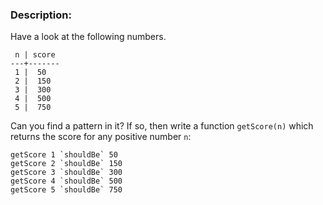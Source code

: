 ### Description:

Have a look at the following numbers.
```
 n | score
---+-------
 1 |  50
 2 |  150
 3 |  300
 4 |  500
 5 |  750
```
Can you find a pattern in it? If so, then write a function ```getScore(n)``` which returns the score for any positive number ```n```:
```
getScore 1 `shouldBe` 50
getScore 2 `shouldBe` 150
getScore 3 `shouldBe` 300
getScore 4 `shouldBe` 500
getScore 5 `shouldBe` 750
```
